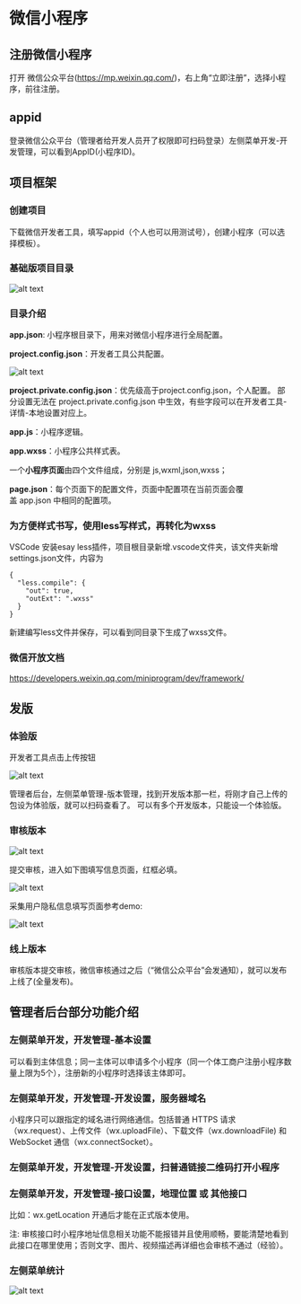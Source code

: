 # 微信小程序

## 注册微信小程序

打开 微信公众平台(https://mp.weixin.qq.com/)，右上角“立即注册”，选择小程序，前往注册。

## appid

登录微信公众平台（管理者给开发人员开了权限即可扫码登录）左侧菜单开发-开发管理，可以看到AppID(小程序ID)。

## 项目框架

### 创建项目
下载微信开发者工具，填写appid（个人也可以用测试号），创建小程序（可以选择模板）。
### 基础版项目目录
![alt text](image.png)
### 目录介绍
**app.json**: 小程序根目录下，用来对微信小程序进行全局配置。

**project.config.json**：开发者工具公共配置。

![alt text](image-1.png)

**project.private.config.json**：优先级高于project.config.json，个人配置。
部分设置无法在 project.private.config.json 中生效，有些字段可以在开发者工具-详情-本地设置对应上。

**app.js**：小程序逻辑。

**app.wxss**：小程序公共样式表。

一个**小程序页面**由四个文件组成，分别是 js,wxml,json,wxss；

**page.json**：每个页面下的配置文件，页面中配置项在当前页面会覆盖 app.json 中相同的配置项。

### 为方便样式书写，使用less写样式，再转化为wxss
VSCode 安装esay less插件，项目根目录新增.vscode文件夹，该文件夹新增settings.json文件，内容为
```
{
  "less.compile": {
    "out": true,
    "outExt": ".wxss"
  }
}
```
新建编写less文件并保存，可以看到同目录下生成了wxss文件。
### 微信开放文档
https://developers.weixin.qq.com/miniprogram/dev/framework/

## 发版

### 体验版
开发者工具点击上传按钮

![alt text](image-3.png)

管理者后台，左侧菜单管理-版本管理，找到开发版本那一栏，将刚才自己上传的包设为体验版，就可以扫码查看了。
可以有多个开发版本，只能设一个体验版。

### 审核版本
![alt text](image-4.png)

提交审核，进入如下图填写信息页面，红框必填。

![alt text](image-6.png)

采集用户隐私信息填写页面参考demo:

![alt text](image-7.png)

### 线上版本
审核版本提交审核，微信审核通过之后（“微信公众平台”会发通知），就可以发布上线了(全量发布)。


## 管理者后台部分功能介绍

### 左侧菜单开发，开发管理-基本设置

可以看到主体信息；同一主体可以申请多个小程序（同一个体工商户注册小程序数量上限为5个），注册新的小程序时选择该主体即可。

### 左侧菜单开发，开发管理-开发设置，服务器域名
小程序只可以跟指定的域名进行网络通信。包括普通 HTTPS 请求（wx.request）、上传文件（wx.uploadFile）、下载文件（wx.downloadFile) 和 WebSocket 通信（wx.connectSocket）。

### 左侧菜单开发，开发管理-开发设置，扫普通链接二维码打开小程序

### 左侧菜单开发，开发管理-接口设置，地理位置 或 其他接口
比如：wx.getLocation 开通后才能在正式版本使用。

注: 审核接口时小程序地址信息相关功能不能报错并且使用顺畅，要能清楚地看到此接口在哪里使用；否则文字、图片、视频描述再详细也会审核不通过（经验）。

### 左侧菜单统计
![alt text](image-5.png)